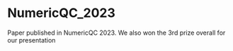 # NumericQC_2023
Paper published in NumericQC 2023. We also won the 3rd prize overall for our presentation
